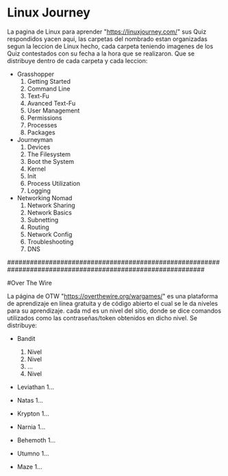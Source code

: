 # Linux Journey

La pagina de Linux para aprender "https://linuxjourney.com/" sus Quiz respondidos yacen aqui, las carpetas del nombrado estan organizadas
segun la leccion de Linux hecho, cada carpeta teniendo imagenes de los Quiz contestados con su fecha a la hora que se realizaron.
Que se distribuye dentro de cada carpeta y cada leccion:
- Grasshopper
  1. Getting Started
  2. Command Line
  3. Text-Fu
  4. Avanced Text-Fu
  5. User Management
  6. Permissions
  7. Processes
  8. Packages
- Journeyman
  1. Devices
  2. The Filesystem
  3. Boot the System
  4. Kernel
  5. Init
  6. Process Utilization
  7. Logging
- Networking Nomad
  1. Network Sharing
  2. Network Basics
  3. Subnetting
  4. Routing
  5. Network Config
  6. Troubleshooting
  7. DNS
 
############################################################################################################

#Over The Wire

La página de OTW "https://overthewire.org/wargames/" es una plataforma de aprendizaje en línea gratuita y de código abierto el cual se le da niveles
para su aprendizaje. cada md es un nivel del sitio, donde se dice comandos utilizados como las contraseñas/token obtenidos en dicho nivel.
Se distribuye:
- Bandit
  1. Nivel
  2. Nivel
  3. ...
  34. Nivel

- Leviathan
  1...
- Natas
  1...
- Krypton
  1...
- Narnia
  1...
- Behemoth
  1...
- Utumno
  1...
- Maze
  1...
